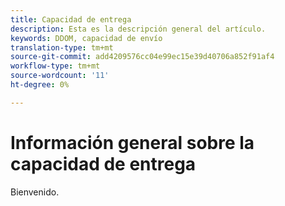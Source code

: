 ```yaml
---
title: Capacidad de entrega
description: Esta es la descripción general del artículo.
keywords: DDOM, capacidad de envío
translation-type: tm+mt
source-git-commit: add4209576cc04e99ec15e39d40706a852f91af4
workflow-type: tm+mt
source-wordcount: '11'
ht-degree: 0%

---
```



# Información general sobre la capacidad de entrega

Bienvenido.

<!--
This is the landing page of the user guide. It should be the first list item in the TOC.md file.

See other user landing pages to get ideas.
-->
